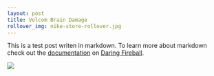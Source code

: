 ```yaml
---
layout: post
title: Volcom Brain Damage
rollover_img: nike-store-rollover.jpg
---
```


This is a test post writen in markdown. To learn more about markdown check out the [documentation](http://daringfireball.net/projects/markdown/) on [Daring Fireball](http://daringfireball.net/).

<img class="project-img" src="http://www.thequietfront.com/static/510e844de4b0837c157cabb1/51163b45e4b016fd37c1494c/51163b59e4b016fd37c1ec8d/1328561287007/Heidi_Klum-Rankin-08.jpg/1000w"/>